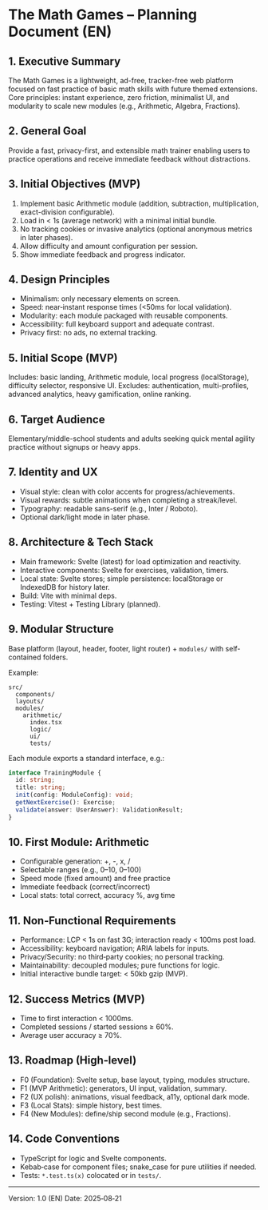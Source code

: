 # The Math Games – Planning Document (EN)

## 1. Executive Summary
The Math Games is a lightweight, ad-free, tracker-free web platform focused on fast practice of basic math skills with future themed extensions. Core principles: instant experience, zero friction, minimalist UI, and modularity to scale new modules (e.g., Arithmetic, Algebra, Fractions).

## 2. General Goal
Provide a fast, privacy-first, and extensible math trainer enabling users to practice operations and receive immediate feedback without distractions.

## 3. Initial Objectives (MVP)
1. Implement basic Arithmetic module (addition, subtraction, multiplication, exact-division configurable).
2. Load in < 1s (average network) with a minimal initial bundle.
3. No tracking cookies or invasive analytics (optional anonymous metrics in later phases).
4. Allow difficulty and amount configuration per session.
5. Show immediate feedback and progress indicator.

## 4. Design Principles
- Minimalism: only necessary elements on screen.
- Speed: near‑instant response times (<50ms for local validation).
- Modularity: each module packaged with reusable components.
- Accessibility: full keyboard support and adequate contrast.
- Privacy first: no ads, no external tracking.

## 5. Initial Scope (MVP)
Includes: basic landing, Arithmetic module, local progress (localStorage), difficulty selector, responsive UI. Excludes: authentication, multi-profiles, advanced analytics, heavy gamification, online ranking.

## 6. Target Audience
Elementary/middle-school students and adults seeking quick mental agility practice without signups or heavy apps.

## 7. Identity and UX
- Visual style: clean with color accents for progress/achievements.
- Visual rewards: subtle animations when completing a streak/level.
- Typography: readable sans-serif (e.g., Inter / Roboto).
- Optional dark/light mode in later phase.

## 8. Architecture & Tech Stack
- Main framework: Svelte (latest) for load optimization and reactivity.
- Interactive components: Svelte for exercises, validation, timers.
- Local state: Svelte stores; simple persistence: localStorage or IndexedDB for history later.
- Build: Vite with minimal deps.
- Testing: Vitest + Testing Library (planned).

## 9. Modular Structure
Base platform (layout, header, footer, light router) + `modules/` with self-contained folders.

Example:
```
src/
  components/
  layouts/
  modules/
    arithmetic/
      index.tsx
      logic/
      ui/
      tests/
```
Each module exports a standard interface, e.g.:
```ts
interface TrainingModule {
  id: string;
  title: string;
  init(config: ModuleConfig): void;
  getNextExercise(): Exercise;
  validate(answer: UserAnswer): ValidationResult;
}
```

## 10. First Module: Arithmetic
- Configurable generation: +, -, x, /
- Selectable ranges (e.g., 0–10, 0–100)
- Speed mode (fixed amount) and free practice
- Immediate feedback (correct/incorrect)
- Local stats: total correct, accuracy %, avg time

## 11. Non‑Functional Requirements
- Performance: LCP < 1s on fast 3G; interaction ready < 100ms post load.
- Accessibility: keyboard navigation; ARIA labels for inputs.
- Privacy/Security: no third‑party cookies; no personal tracking.
- Maintainability: decoupled modules; pure functions for logic.
- Initial interactive bundle target: < 50kb gzip (MVP).

## 12. Success Metrics (MVP)
- Time to first interaction < 1000ms.
- Completed sessions / started sessions ≥ 60%.
- Average user accuracy ≥ 70%.

## 13. Roadmap (High‑level)
- F0 (Foundation): Svelte setup, base layout, typing, modules structure.
- F1 (MVP Arithmetic): generators, UI input, validation, summary.
- F2 (UX polish): animations, visual feedback, a11y, optional dark mode.
- F3 (Local Stats): simple history, best times.
- F4 (New Modules): define/ship second module (e.g., Fractions).

## 14. Code Conventions
- TypeScript for logic and Svelte components.
- Kebab‑case for component files; snake_case for pure utilities if needed.
- Tests: `*.test.ts(x)` colocated or in `tests/`.

---
Version: 1.0 (EN)
Date: 2025‑08‑21
